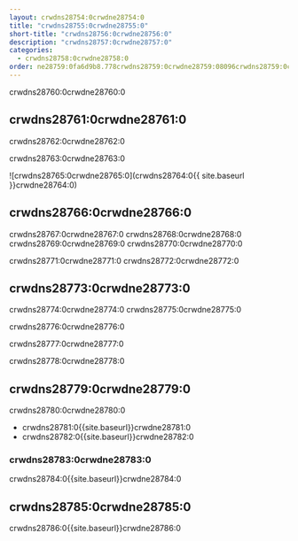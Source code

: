```yaml
---
layout: crwdns28754:0crwdne28754:0
title: "crwdns28755:0crwdne28755:0"
short-title: "crwdns28756:0crwdne28756:0"
description: "crwdns28757:0crwdne28757:0"
categories:
  - crwdns28758:0crwdne28758:0
order: ne28759:0fa6d9b8.778crwdns28759:0crwdne28759:08096crwdns28759:0crwdne28759:0
---
```

crwdns28760:0crwdne28760:0

## crwdns28761:0crwdne28761:0

crwdns28762:0crwdne28762:0

crwdns28763:0crwdne28763:0

![crwdns28765:0crwdne28765:0](crwdns28764:0{{ site.baseurl }}crwdne28764:0)

## crwdns28766:0crwdne28766:0

crwdns28767:0crwdne28767:0 crwdns28768:0crwdne28768:0 crwdns28769:0crwdne28769:0 crwdns28770:0crwdne28770:0

crwdns28771:0crwdne28771:0 crwdns28772:0crwdne28772:0

## crwdns28773:0crwdne28773:0

crwdns28774:0crwdne28774:0 crwdns28775:0crwdne28775:0

crwdns28776:0crwdne28776:0

crwdns28777:0crwdne28777:0

crwdns28778:0crwdne28778:0

## crwdns28779:0crwdne28779:0

crwdns28780:0crwdne28780:0

- crwdns28781:0{{site.baseurl}}crwdne28781:0
- crwdns28782:0{{site.baseurl}}crwdne28782:0

### crwdns28783:0crwdne28783:0

crwdns28784:0{{site.baseurl}}crwdne28784:0

## crwdns28785:0crwdne28785:0

crwdns28786:0{{site.baseurl}}crwdne28786:0